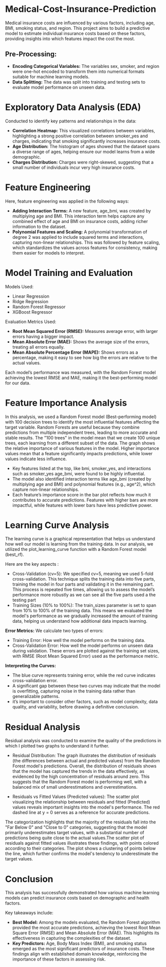 # Medical-Cost-Insurance-Prediction
Medical insurance costs are influenced by various factors, including age, BMI, smoking status, and region. This project aims to build a predictive model to estimate individual insurance costs based on these factors, providing insights into which features impact the cost the most.

## Pre-Processing:
- **Encoding Categorical Variables:** The variables sex, smoker, and region were one-hot encoded to transform them into numerical formats suitable for machine learning models.
- **Data Splitting:** The data was split into training and testing sets to evaluate model performance on unseen data.

# Exploratory Data Analysis (EDA)
Conducted to identify key patterns and relationships in the data:

- **Correlation Heatmap:** This visualized correlations between variables, highlighting a strong positive correlation between smoker_yes and charges, indicating that smoking significantly increases insurance costs.
- **Age Distribution:** The histogram of ages showed that the dataset spans a diverse range of ages, helping ensure our model learns from a wide demographic.
- **Charges Distribution:** Charges were right-skewed, suggesting that a small number of individuals incur very high insurance costs.

#  Feature Engineering
Here, feature engineering was applied in the following ways:

- **Adding Interaction Terms:** A new feature, age_bmi, was created by multiplying age and BMI. This interaction term helps capture any combined effect of age and BMI on insurance costs, adding richer information to the dataset.
- **Polynomial Features and Scaling:** A polynomial transformation of degree 2 was applied to include squared terms and interactions, capturing non-linear relationships. This was followed by feature scaling, which standardizes the values across features for consistency, making them easier for models to interpret.


# Model Training and Evaluation

Models Used:

-  Linear Regression 
-  Ridge Regression
-  Random Forest Regressor
-  XGBoost Regressor
    
Evaluation Metrics Used:
- **Root Mean Squared Error (RMSE):** Measures average error, with larger errors having a bigger impact.
- **Mean Absolute Error (MAE):** Shows the average size of the errors, treating all errors equally.
- **Mean Absolute Percentage Error (MAPE):** Shows errors as a percentage, making it easy to see how big the errors are relative to the actual values.


Each model’s performance was measured, with the Random Forest model achieving the lowest RMSE and MAE, making it the best-performing model for our data.

# Feature Importance Analysis
In this analysis, we used a Random Forest model (Best-performing model) with 100 decision trees to identify the most influential features affecting the target variable. Random Forests are useful because they combine predictions from multiple independent trees, leading to more accurate and stable results. The "100 trees" in the model mean that we create 100 unique trees, each learning from a different subset of the data. 
The graph shows the relative importance of various features in the model. Higher importance values mean that a feature significantly impacts predictions, while lower values indicate less influence. 












- Key features listed at the top, like bmi, smoker_yes, and interactions such as smoker_yes age_bmi, were found to be highly influential. 
- The model also identified interaction terms like age_bmi (created by multiplying age and BMI) and polynomial features (e.g., age^2), which capture non-linear relationships.
- Each feature’s importance score in the bar plot reflects how much it contributes to accurate predictions. Features with higher bars are more impactful, while features with lower bars have less predictive power.


# Learning Curve Analysis
The learning curve is a graphical representation that helps us understand how well our model is learning from the training data. In our analysis, we utilized the plot_learning_curve function with a Random Forest model (best_rf).

Here are the key aspects :
- Cross-Validation (cv=5):
We specified cv=5, meaning we used 5-fold cross-validation. This technique splits the training data into five parts, training the model in four parts and validating it in the remaining part. This process is repeated five times, allowing us to assess the model’s performance more robustly as we can see all the five parts used a the testing part
- Training Sizes (10% to 100%):
The train_sizes parameter is set to span from 10% to 100% of the training data. This means we evaluated the model's performance as we gradually increased the amount of training data, helping us understand how additional data impacts learning.



**Error Metrics:**
We calculate two types of errors:
- Training Error: How well the model performs on the training data.
- Cross-Validation Error: How well the model performs on unseen data during validation.
These errors are plotted against the training set sizes, with RMSE (Root Mean Squared Error) used as the performance metric.

**Interpreting the Curves:**
- The blue curve represents training error, while the red curve indicates cross-validation error.
- A significant gap between these two curves may indicate that the model is overfitting, capturing noise in the training data rather than generalizable patterns.
- it’s important to consider other factors, such as model complexity, data quality, and variability, before drawing a definitive conclusion.

# Residual Analysis
Residual analysis was conducted to examine the quality of the predictions in which I plotted two graphs to understand it further. 

- Residual Distribution: The graph illustrates the distribution of residuals (the differences between actual and predicted values) from the Random Forest model's predictions. Overall, the distribution of residuals shows that the model has captured the trends in the data effectively, as evidenced by the high concentration of residuals around zero. This suggests that the Random Forest model is performing well, with a balanced mix of small underestimations and overestimations.


- Residuals vs Fitted Values (Predicted values): The scatter plot visualizing the relationship between residuals and fitted (Predicted) values reveals important insights into the model's performance. The red dashed line at y = 0 serves as a reference for accurate predictions.

The categorization highlights that the majority of the residuals fall into the "Far Below 0" and "Close to 0" categories, suggesting that the model primarily underestimates target values, with a substantial number of predictions being quite close to the actual values.The scatter plot of residuals against fitted values illustrates these findings, with points colored according to their categories. The plot shows a clustering of points below the line, which further confirms the model's tendency to underestimate the target values.










# Conclusion
This analysis has successfully demonstrated how various machine learning models can predict insurance costs based on demographic and health factors. 

Key takeaways include:
- **Best Model:** Among the models evaluated, the Random Forest algorithm provided the most accurate predictions, achieving the lowest Root Mean Square Error (RMSE) and Mean Absolute Error (MAE). This highlights its effectiveness in capturing the complexities of the dataset.
- **Key Predictors:** Age, Body Mass Index (BMI), and smoking status emerged as the most significant predictors of insurance costs. These findings align with established domain knowledge, reinforcing the importance of these factors in assessing risk.




